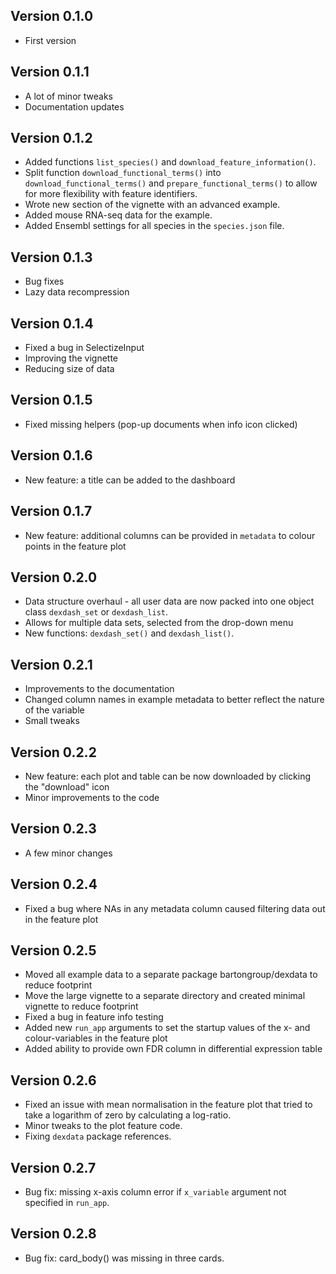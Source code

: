 ## Version 0.1.0

 - First version
 
 ## Version 0.1.1
 
  - A lot of minor tweaks
  - Documentation updates

## Version 0.1.2

 - Added functions `list_species()` and `download_feature_information()`.
 - Split function `download_functional_terms()` into `download_functional_terms()` and `prepare_functional_terms()` to allow for more flexibility with feature identifiers.
 - Wrote new section of the vignette with an advanced example.
 - Added mouse RNA-seq data for the example.
 - Added Ensembl settings for all species in the `species.json` file.

## Version 0.1.3

 - Bug fixes
 - Lazy data recompression
 
## Version 0.1.4

 - Fixed a bug in SelectizeInput
 - Improving the vignette
 - Reducing size of data
 
## Version 0.1.5
 
  - Fixed missing helpers (pop-up documents when info icon clicked)

## Version 0.1.6

 - New feature: a title can be added to the dashboard
 
## Version 0.1.7

 - New feature: additional columns can be provided in `metadata` to colour points in the feature plot

## Version 0.2.0

 - Data structure overhaul - all user data are now packed into one object class `dexdash_set` or `dexdash_list`.
 - Allows for multiple data sets, selected from the drop-down menu
 - New functions: `dexdash_set()` and `dexdash_list()`.
 
## Version 0.2.1

 - Improvements to the documentation
 - Changed column names in example metadata to better reflect the nature of the variable
 - Small tweaks
 
## Version 0.2.2

 - New feature: each plot and table can be now downloaded by clicking the "download" icon
 - Minor improvements to the code

## Version 0.2.3

 - A few minor changes

## Version 0.2.4

 - Fixed a bug where NAs in any metadata column caused filtering data out in the feature plot

## Version 0.2.5

 - Moved all example data to a separate package bartongroup/dexdata to reduce footprint
 - Move the large vignette to a separate directory and created minimal vignette to reduce footprint
 - Fixed a bug in feature info testing
 - Added new  `run_app` arguments to set the startup values of the x- and colour-variables in the feature plot
 - Added ability to provide own FDR column in differential expression table

## Version 0.2.6

 - Fixed an issue with mean normalisation in the feature plot that tried to take a logarithm of zero by calculating a log-ratio.
 - Minor tweaks to the plot feature code.
 - Fixing `dexdata` package references.

## Version 0.2.7

 - Bug fix: missing x-axis column error if `x_variable` argument not specified in `run_app`.

## Version 0.2.8

 - Bug fix: card_body() was missing in three cards.